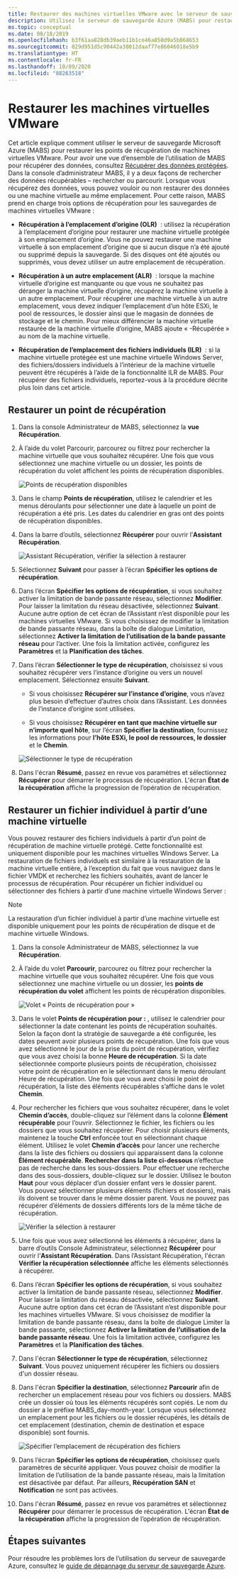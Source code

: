 ```yaml
---
title: Restaurer des machines virtuelles VMware avec le serveur de sauvegarde Azure
description: Utilisez le serveur de sauvegarde Azure (MABS) pour restaurer des machines virtuelles VMware s’exécutant sur un serveur VMware vCenter/ESXi.
ms.topic: conceptual
ms.date: 08/18/2019
ms.openlocfilehash: b3f61aa828db39aeb11b1ce46a850d9a5b868653
ms.sourcegitcommit: 829d951d5c90442a38012daaf77e86046018e5b9
ms.translationtype: HT
ms.contentlocale: fr-FR
ms.lasthandoff: 10/09/2020
ms.locfileid: "88263518"
---
```

# <a name="restore-vmware-virtual-machines"></a>Restaurer les machines virtuelles VMware

Cet article explique comment utiliser le serveur de sauvegarde Microsoft Azure (MABS) pour restaurer les points de récupération de machines virtuelles VMware. Pour avoir une vue d’ensemble de l’utilisation de MABS pour récupérer des données, consultez [Récupérer des données protégées](./backup-azure-alternate-dpm-server.md). Dans la console d’administrateur MABS, il y a deux façons de rechercher des données récupérables – rechercher ou parcourir. Lorsque vous récupérez des données, vous pouvez vouloir ou non restaurer des données ou une machine virtuelle au même emplacement. Pour cette raison, MABS prend en charge trois options de récupération pour les sauvegardes de machines virtuelles VMware :

* **Récupération à l’emplacement d’origine (OLR)**  : utilisez la récupération à l’emplacement d’origine pour restaurer une machine virtuelle protégée à son emplacement d’origine. Vous ne pouvez restaurer une machine virtuelle à son emplacement d’origine que si aucun disque n’a été ajouté ou supprimé depuis la sauvegarde. Si des disques ont été ajoutés ou supprimés, vous devez utiliser un autre emplacement de récupération.

* **Récupération à un autre emplacement (ALR)**  : lorsque la machine virtuelle d’origine est manquante ou que vous ne souhaitez pas déranger la machine virtuelle d’origine, récupérez la machine virtuelle à un autre emplacement. Pour récupérer une machine virtuelle à un autre emplacement, vous devez indiquer l’emplacement d’un hôte ESXi, le pool de ressources, le dossier ainsi que le magasin de données de stockage et le chemin. Pour mieux différencier la machine virtuelle restaurée de la machine virtuelle d’origine, MABS ajoute « -Récupérée » au nom de la machine virtuelle.

* **Récupération de l’emplacement des fichiers individuels (ILR)**  : si la machine virtuelle protégée est une machine virtuelle Windows Server, des fichiers/dossiers individuels à l’intérieur de la machine virtuelle peuvent être récupérés à l’aide de la fonctionnalité ILR de MABS. Pour récupérer des fichiers individuels, reportez-vous à la procédure décrite plus loin dans cet article.

## <a name="restore-a-recovery-point"></a>Restaurer un point de récupération

1. Dans la console Administrateur de MABS, sélectionnez la **vue Récupération**.

2. À l’aide du volet Parcourir, parcourez ou filtrez pour rechercher la machine virtuelle que vous souhaitez récupérer. Une fois que vous sélectionnez une machine virtuelle ou un dossier, les points de récupération du volet affichent les points de récupération disponibles.

    ![Points de récupération disponibles](./media/restore-azure-backup-server-vmware/recovery-points.png)

3. Dans le champ **Points de récupération**, utilisez le calendrier et les menus déroulants pour sélectionner une date à laquelle un point de récupération a été pris. Les dates du calendrier en gras ont des points de récupération disponibles.

4. Dans la barre d’outils, sélectionnez **Récupérer** pour ouvrir l’**Assistant Récupération**.

    ![Assistant Récupération, vérifier la sélection à restaurer](./media/restore-azure-backup-server-vmware/recovery-wizard.png)

5. Sélectionnez **Suivant** pour passer à l’écran **Spécifier les options de récupération**.

6. Dans l’écran **Spécifier les options de récupération**, si vous souhaitez activer la limitation de bande passante réseau, sélectionnez **Modifier**. Pour laisser la limitation du réseau désactivée, sélectionnez **Suivant**. Aucune autre option de cet écran de l’Assistant n’est disponible pour les machines virtuelles VMware. Si vous choisissez de modifier la limitation de bande passante réseau, dans la boîte de dialogue Limitation, sélectionnez **Activer la limitation de l’utilisation de la bande passante réseau** pour l’activer. Une fois la limitation activée, configurez les **Paramètres** et la **Planification des tâches**.

7. Dans l’écran **Sélectionner le type de récupération**, choisissez si vous souhaitez récupérer vers l’instance d’origine ou vers un nouvel emplacement. Sélectionnez ensuite **Suivant**.

     * Si vous choisissez **Récupérer sur l’instance d’origine**, vous n’avez plus besoin d’effectuer d’autres choix dans l’Assistant. Les données de l’instance d’origine sont utilisées.

     * Si vous choisissez **Récupérer en tant que machine virtuelle sur n’importe quel hôte**, sur l’écran **Spécifier la destination**, fournissez les informations pour **l’hôte ESXi, le pool de ressources, le dossier** et le **Chemin**.

      ![Sélectionner le type de récupération](./media/restore-azure-backup-server-vmware/recovery-type.png)

8. Dans l'écran **Résumé**, passez en revue vos paramètres et sélectionnez **Récupérer** pour démarrer le processus de récupération. L'écran **État de la récupération** affiche la progression de l’opération de récupération.

## <a name="restore-an-individual-file-from-a-vm"></a>Restaurer un fichier individuel à partir d’une machine virtuelle

Vous pouvez restaurer des fichiers individuels à partir d’un point de récupération de machine virtuelle protégé. Cette fonctionnalité est uniquement disponible pour les machines virtuelles Windows Server. La restauration de fichiers individuels est similaire à la restauration de la machine virtuelle entière, à l’exception du fait que vous naviguez dans le fichier VMDK et recherchez les fichiers souhaités, avant de lancer le processus de récupération. Pour récupérer un fichier individuel ou sélectionner des fichiers à partir d’une machine virtuelle Windows Server :

>[!NOTE]
>La restauration d’un fichier individuel à partir d’une machine virtuelle est disponible uniquement pour les points de récupération de disque et de machine virtuelle Windows.

1. Dans la console Administrateur de MABS, sélectionnez la vue **Récupération**.

2. À l’aide du volet **Parcourir**, parcourez ou filtrez pour rechercher la machine virtuelle que vous souhaitez récupérer. Une fois que vous sélectionnez une machine virtuelle ou un dossier, les **points de récupération du volet** affichent les points de récupération disponibles.

    ![Volet « Points de récupération pour »](./media/restore-azure-backup-server-vmware/vmware-rp-disk.png)

3. Dans le volet **Points de récupération pour :** , utilisez le calendrier pour sélectionner la date contenant les points de récupération souhaités. Selon la façon dont la stratégie de sauvegarde a été configurée, les dates peuvent avoir plusieurs points de récupération. Une fois que vous avez sélectionné le jour de la prise du point de récupération, vérifiez que vous avez choisi la bonne **Heure de récupération**. Si la date sélectionnée comporte plusieurs points de récupération, choisissez votre point de récupération en le sélectionnant dans le menu déroulant Heure de récupération. Une fois que vous avez choisi le point de récupération, la liste des éléments récupérables s’affiche dans le volet **Chemin**.

4. Pour rechercher les fichiers que vous souhaitez récupérer, dans le volet **Chemin d’accès**, double-cliquez sur l’élément dans la colonne **Élément récupérable** pour l’ouvrir. Sélectionnez le fichier, les fichiers ou les dossiers que vous souhaitez récupérer. Pour choisir plusieurs éléments, maintenez la touche **Ctrl** enfoncée tout en sélectionnant chaque élément. Utilisez le volet **Chemin d’accès** pour lancer une recherche dans la liste des fichiers ou dossiers qui apparaissent dans la colonne **Élément récupérable**. **Rechercher dans la liste ci-dessous** n’effectue pas de recherche dans les sous-dossiers. Pour effectuer une recherche dans des sous-dossiers, double-cliquez sur le dossier. Utilisez le bouton **Haut** pour vous déplacer d’un dossier enfant vers le dossier parent. Vous pouvez sélectionner plusieurs éléments (fichiers et dossiers), mais ils doivent se trouver dans le même dossier parent. Vous ne pouvez pas récupérer d’éléments de dossiers différents lors de la même tâche de récupération.

    ![Vérifier la sélection à restaurer](./media/restore-azure-backup-server-vmware/vmware-rp-disk-ilr-2.png)

5. Une fois que vous avez sélectionné les éléments à récupérer, dans la barre d’outils Console Administrateur, sélectionnez **Récupérer**  pour ouvrir l’**Assistant Récupération**. Dans l’Assistant Récupération, l'écran **Vérifier la récupération sélectionnée** affiche les éléments sélectionnés à récupérer.

6. Dans l’écran **Spécifier les options de récupération**, si vous souhaitez activer la limitation de bande passante réseau, sélectionnez **Modifier**. Pour laisser la limitation du réseau désactivée, sélectionnez **Suivant**. Aucune autre option dans cet écran de l’Assistant n’est disponible pour les machines virtuelles VMware. Si vous choisissez de modifier la limitation de bande passante réseau, dans la boîte de dialogue Limiter la bande passante, sélectionnez **Activer la limitation de l’utilisation de la bande passante réseau**. Une fois la limitation activée, configurez les **Paramètres** et la **Planification des tâches**.
7. Dans l'écran **Sélectionner le type de récupération**, sélectionnez **Suivant**. Vous pouvez uniquement récupérer les fichiers ou dossiers d'un dossier réseau.
8. Dans l'écran **Spécifier la destination**, sélectionnez **Parcourir** afin de rechercher un emplacement réseau pour vos fichiers ou dossiers. MABS crée un dossier où tous les éléments récupérés sont copiés. Le nom du dossier a le préfixe MABS_day-month-year. Lorsque vous sélectionnez un emplacement pour les fichiers ou le dossier récupérés, les détails de cet emplacement (destination, chemin de destination et espace disponible) sont fournis.

    ![Spécifier l’emplacement de récupération des fichiers](./media/restore-azure-backup-server-vmware/specify-destination.png)

9. Dans l’écran **Spécifier les options de récupération**, choisissez quels paramètres de sécurité appliquer. Vous pouvez choisir de modifier la limitation de l’utilisation de la bande passante réseau, mais la limitation est désactivée par défaut. Par ailleurs, **Récupération SAN** et **Notification** ne sont pas activées.
10. Dans l'écran **Résumé**, passez en revue vos paramètres et sélectionnez **Récupérer** pour démarrer le processus de récupération. L'écran **État de la récupération** affiche la progression de l’opération de récupération.

## <a name="next-steps"></a>Étapes suivantes

Pour résoudre les problèmes lors de l’utilisation du serveur de sauvegarde Azure, consultez le [guide de dépannage du serveur de sauvegarde Azure](./backup-azure-mabs-troubleshoot.md).
